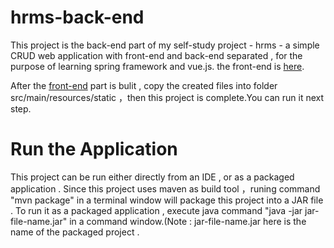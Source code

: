 # hrms-back-end   
   This project is the back-end part of my self-study project - hrms - a simple CRUD web application with front-end and back-end separated , for the purpose of learning spring framework and vue.js.  the front-end is [here](https://github.com/songliansheng/hrms-front-end).
  
  After the [front-end](https://github.com/songliansheng/hrms-front-end) part is bulit , copy the created files into folder src/main/resources/static ，then this project is complete.You can run it next step.
 # Run the Application
  This project can be run either directly from an IDE , or as a packaged application . Since this project uses maven as build tool ，runing command "mvn package"  in a terminal window will package this project into a JAR file .
  To run it as a packaged application , execute java command "java -jar jar-file-name.jar" in a command window.(Note : jar-file-name.jar here is the name of the packaged project .    

 
